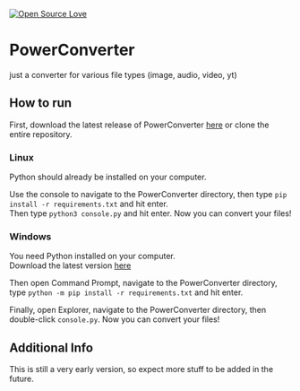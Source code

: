 [![Open Source Love](https://badges.frapsoft.com/os/v1/open-source.svg?v=103)](https://github.com/ellerbrock/open-source-badges/)

# PowerConverter
just a converter for various file types (image, audio, video, yt)

## How to run

First, download the latest release of PowerConverter [here](https://github.com/kkb3st/PowerConverter/releases/) or clone the entire repository.

### Linux 
Python should already be installed on your computer. 

Use the console to navigate to the PowerConverter directory, then type `pip install -r requirements.txt` and hit enter. \
Then type `python3 console.py` and hit enter. Now you can convert your files!

### Windows
You need Python installed on your computer. \
Download the latest version [here](https://www.python.org/downloads/) 

Then open Command Prompt, navigate to the PowerConverter directory, type `python -m pip install -r requirements.txt` and hit enter. 

Finally, open Explorer, navigate to the PowerConverter directory, then double-click `console.py`. Now you can convert your files! 


## Additional Info
This is still a very early version, so expect more stuff to be added in the future.
